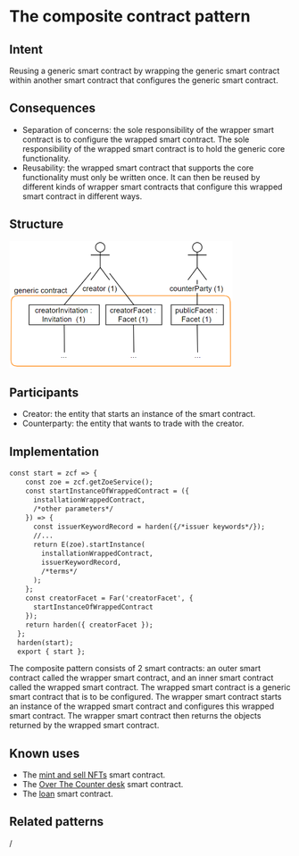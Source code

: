 # The composite contract pattern

## Intent
Reusing a generic
smart contract by wrapping the generic smart contract within another
smart contract that configures the generic smart contract.

## Consequences
-   Separation of concerns: the sole responsibility of the wrapper smart
    contract is to configure the wrapped smart contract. The sole
    responsibility of the wrapped smart contract is to hold the generic
    core functionality.
-   Reusability: the wrapped smart contract that supports the core
    functionality must only be written once. It can then be reused by
    different kinds of wrapper smart contracts that configure this
    wrapped smart contract in different ways.

## Structure
<img src="https://raw.githubusercontent.com/IlyasMercan/AgoricPatterns/main/docs/patterns/images/theCompositeContractPattern.PNG" width="400">

## Participants
-   Creator: the entity that starts an instance of the smart contract.
-   Counterparty: the entity that wants to trade with the creator.

## Implementation

``` {.JavaScript}
const start = zcf => {
    const zoe = zcf.getZoeService();
    const startInstanceOfWrappedContract = ({
      installationWrappedContract,
      /*other parameters*/
    }) => {
      const issuerKeywordRecord = harden({/*issuer keywords*/});
      //...
      return E(zoe).startInstance(
        installationWrappedContract,
        issuerKeywordRecord,
        /*terms*/
      );
    };
    const creatorFacet = Far('creatorFacet', {
      startInstanceOfWrappedContract
    });
    return harden({ creatorFacet });
  };
  harden(start);
  export { start };
```

The composite pattern consists of 2 smart contracts: an outer smart
contract called the wrapper smart contract, and an inner smart contract
called the wrapped smart contract. The wrapped smart contract is a
generic smart contract that is to be configured. The wrapper smart
contract starts an instance of the wrapped smart contract and configures
this wrapped smart contract. The wrapper smart contract then returns the
objects returned by the wrapped smart contract. 

## Known uses
-   The [mint and sell NFTs](https://docs.agoric.com/guides/zoe/contracts/mint-and-sell-nfts.html) smart contract.
-   The [Over The Counter desk](https://docs.agoric.com/guides/zoe/contracts/otc-desk.html) smart contract.
-   The [loan](https://docs.agoric.com/guides/zoe/contracts/loan.html) smart contract.

## Related patterns
/